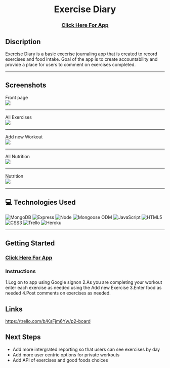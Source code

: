 <div align="center">
<h1> Exercise Diary</h1>
<h3><a href="https://exercise-diary-01.herokuapp.com/" target="_blank">Click Here For App</a></h3>
</div>

## Discription
Exercise Diary is a basic execrise journaling app that is created to record exercises and food intake. Goal of the app is to create accountability and provide a place for users to comment on exercises completed.
<hr>
<h2> Screenshots </h2>
<figcaption> Front page </figcaption>
<img src="https://i.imgur.com/lfAPMQy.jpg">
<hr>
<figcaption>All Exercises</figcaption>
<img src="https://i.imgur.com/kRFVwQB.jpg">
<hr>
<figcaption>Add new Workout</figcaption>
<img src="https://i.imgur.com/lGFRnYV.jpg">
<hr>
<figcaption>All Nutrition</figcaption>
<img src="https://i.imgur.com/zmXYqR6.jpg">
<hr>
<figcaption>Nutrition</figcaption>
<img src="https://i.imgur.com/AcK0W5F.jpg">
<hr>

## :computer: Technologies Used 

![MongoDB](https://img.shields.io/badge/-MongoDB-333?style=flat&logo=mongodb)
![Express](https://img.shields.io/badge/-Express-333?style=flat&logo=express)
![Node](https://img.shields.io/badge/-Node.js-333?style=flat&logo=node.js)
![Mongoose ODM](https://img.shields.io/badge/-Mongoose_ODM-333?style=flat&logo=mongodb)
![JavaScript](https://img.shields.io/badge/-JavaScript-333?style=flat&logo=javascript)
![HTML5](https://img.shields.io/badge/-HTML5-333?style=flat&logo=html5)
![CSS3](https://img.shields.io/badge/-CSS-333?style=flat&logo=css3)
![Trello](https://img.shields.io/badge/-Trello-333?style=flat&logo=trello)
![Heroku](https://img.shields.io/badge/-Heroku-333?style=flat&logo=heroku)
<hr>
<h2> Getting Started </h2>
<h3><a href="https://exercise-diary-01.herokuapp.com/" target="_blank">Click Here For App</a></h3>

### Instructions
1.Log on to app using Google signon
2.As you are completing your workout enter each exercise as needed using the Add new Exercise
3.Enter food as needed
4.Post comments on exercises as needed.

## Links
https://trello.com/b/KsFjm6Yw/p2-board

 ## Next Steps
 - Add more intergrated reporting so that users can see exercises by day
 - Add more user centric options for private workouts
 - Add API of exercises and good foods choices